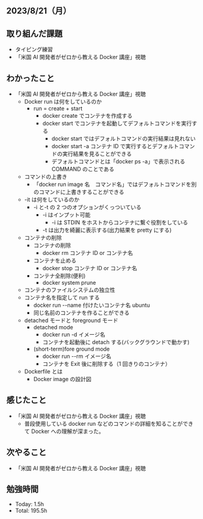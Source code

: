 ## 2023/8/21（月）

## 取り組んだ課題

- タイピング練習
- 「米国 AI 開発者がゼロから教える Docker 講座」視聴

## わかったこと

- 「米国 AI 開発者がゼロから教える Docker 講座」視聴
  - Docker run は何をしているのか
    - run = create + start
      - docker create でコンテナを作成する
      - docker start でコンテナを起動してデフォルトコマンドを実行する
        - docker start ではデフォルトコマンドの実行結果は見れない
        - docker start -a コンテナ ID で実行するとデフォルトコマンドの実行結果を見ることができる
        - デフォルトコマンドとは「docker ps -a」で表示される COMMAND のことである
  - コマンドの上書き
    - 「docker run image 名　コマンド名」ではデフォルトコマンドを別のコマンドに上書きすることができる
  - -it は何をしているのか
    - -i と-t の 2 つのオプションがくっついている
      - -i はインプット可能
        - -i は STDIN をホストからコンテナに繋ぐ役割をしている
      - -t は出力を綺麗に表示する(出力結果を pretty にする)
  - コンテナの削除
    - コンテナの削除
      - docker rm コンテナ ID or コンテナ名
    - コンテナを止める
      - docker stop コンテナ ID or コンテナ名
    - コンテナ全削除(便利)
      - docker system prune
  - コンテナのファイルシステムの独立性
  - コンテナ名を指定して run する
    - docker run --name 付けたいコンテナ名 ubuntu
    - 同じ名前のコンテナを作ることができる
  - detached モードと foreground モード
    - detached mode
      - docker run -d イメージ名
      - コンテナを起動後に detach する(バックグラウンドで動かす)
    - (short-term)fore ground mode
      - docker run --rm イメージ名
      - コンテナを Exit 後に削除する（1 回きりのコンテナ）
  - Dockerfile とは
    - Docker image の設計図

## 感じたこと

- 「米国 AI 開発者がゼロから教える Docker 講座」視聴
  - 普段使用している docker run などのコマンドの詳細を知ることができて Docker への理解が深まった。

## 次やること

- 「米国 AI 開発者がゼロから教える Docker 講座」視聴

## 勉強時間

- Today: 1.5h
- Total: 195.5h
